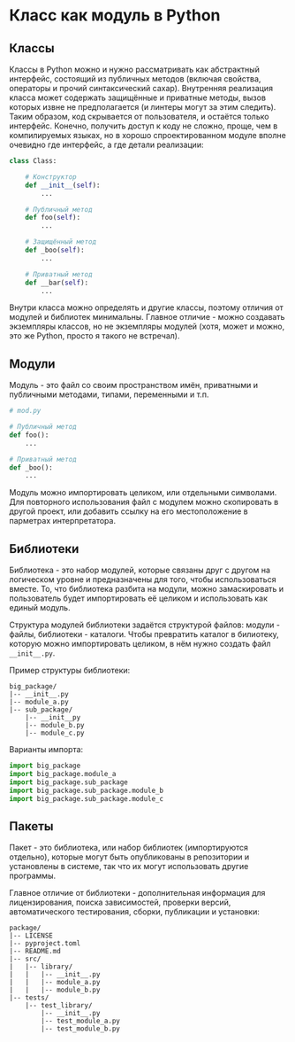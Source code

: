 # Класс как модуль в Python


## Классы
Классы в Python можно и нужно рассматривать как абстрактный интерфейс,
состоящий из публичных методов
(включая свойства, операторы и прочий синтаксический сахар).
Внутренняя реализация класса может содержать защищённые и приватные методы,
вызов которых извне не предполагается (и линтеры могут за этим следить).
Таким образом, код скрывается от пользователя, и остаётся только интерфейс.
Конечно, получить доступ к коду не сложно, проще, чем в компилируемых языках,
но в хорошо спроектированном модуле вполне очевидно где интерфейс,
а где детали реализации:
```Python
class Class:

    # Конструктор
    def __init__(self):
        ...

    # Публичный метод
    def foo(self):
        ...

    # Защищённый метод
    def _boo(self):
        ...

    # Приватный метод
    def __bar(self):
        ...
```
Внутри класса можно определять и другие классы, поэтому отличия от модулей
и библиотек минимальны.
Главное отличие - можно создавать экземпляры классов, но не экземпляры модулей
(хотя, может и можно, это же Python, просто я такого не встречал).


## Модули
Модуль - это файл со своим пространством имён, приватными и публичными
методами, типами, переменными и т.п.
```Python
# mod.py

# Публичный метод
def foo():
    ...

# Приватный метод
def _boo():
    ...
```
Модуль можно импортировать целиком, или отдельными символами.
Для повторного использования файл с модулем можно скопировать в другой проект,
или добавить ссылку на его местоположение в парметрах интерпретатора.


## Библиотеки
Библиотека - это набор модулей, которые связаны друг с другом на логическом
уровне и предназначены для того, чтобы использоваться вместе.
То, что библиотека разбита на модули, можно замаскировать и пользователь
будет импортировать её целиком и использовать как единый модуль.

Структура модулей библиотеки задаётся структурой файлов:
модули - файлы, библиотеки - каталоги.
Чтобы превратить каталог в билиотеку, которую можно импортировать целиком,
в нём нужно создать файл `__init__.py`.

Пример структуры библиотеки:
```
big_package/
|-- __init__.py
|-- module_a.py
|-- sub_package/
    |-- __init__py
    |-- module_b.py
    |-- module_c.py
```
Варианты импорта:
```Python
import big_package
import big_package.module_a
import big_package.sub_package
import big_package.sub_package.module_b
import big_package.sub_package.module_c
```


## Пакеты
Пакет - это библиотека, или набор библиотек (импортируются отдельно),
которые могут быть опубликованы в репозитории и установлены в системе,
так что их могут использовать другие программы.

Главное отличие от библиотеки - дополнительная информация для
лицензирования, поиска зависимостей, проверки версий,
автоматического тестирования, сборки, публикации и установки:
```
package/
|-- LICENSE
|-- pyproject.toml
|-- README.md
|-- src/
|   |-- library/
|   |   |-- __init__.py
|   |   |-- module_a.py
|   |   |-- module_b.py
|-- tests/
    |-- test_library/
        |-- __init__.py
        |-- test_module_a.py
        |-- test_module_b.py
```